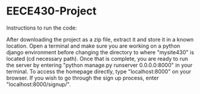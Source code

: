 # EECE430-Project

Instructions to run the code:

After downloading the project as a zip file, extract it and store it in a known location. Open a terminal and make sure you are working on a python django environment before changing the directory to where "mysite430" is located (cd necessary path). Once that is complete, you are ready to run the server by entering "python manage.py runserver 0.0.0.0:8000" in your terminal. To access the homepage directly, type "localhost:8000" on your browser. If you wish to go through the sign up process, enter "localhost:8000/signup/". 
